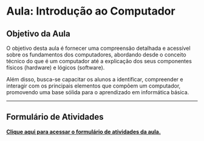 # Aula: Introdução ao Computador

## Objetivo da Aula

O objetivo desta aula é fornecer uma compreensão detalhada e acessível sobre os fundamentos dos computadores, abordando desde o conceito técnico do que é um computador até a explicação dos seus componentes físicos (hardware) e lógicos (software). 

Além disso, busca-se capacitar os alunos a identificar, compreender e interagir com os principais elementos que compõem um computador, promovendo uma base sólida para o aprendizado em informática básica.

---

## Formulário de Atividades

[**Clique aqui para acessar o formulário de atividades da aula.**](https://forms.gle/nbu3kSWis1mZ1gcG7)  

